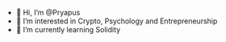 - 👋 Hi, I’m @Pryapus
- 👀 I’m interested in Crypto, Psychology and Entrepreneurship
- 🌱 I’m currently learning Solidity 

